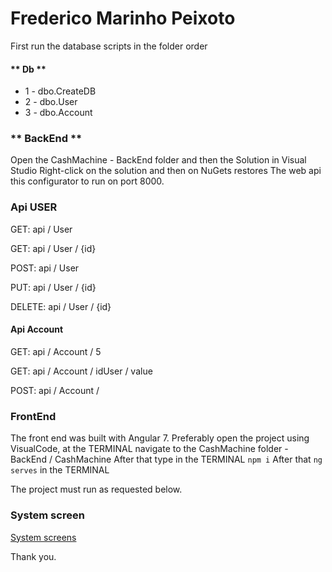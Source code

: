 ﻿# Frederico Marinho Peixoto #
First run the database scripts in the folder order

#### ** Db ** ####

* 1 - dbo.CreateDB
* 2 - dbo.User
* 3 - dbo.Account

### ** BackEnd ** ###

Open the CashMachine - BackEnd folder and then the Solution in Visual Studio
Right-click on the solution and then on NuGets restores
The web api this configurator to run on port 8000.

### Api USER ###

GET: api / User

GET: api / User / {id}

POST: api / User

PUT: api / User / {id}

DELETE: api / User / {id}

#### Api Account ####

GET: api / Account / 5

GET: api / Account / idUser / value

POST: api / Account /

### **FrontEnd**[]([url](url)) ###

The front end was built with Angular 7.
Preferably open the project using VisualCode, at the TERMINAL navigate to the CashMachine folder - BackEnd / CashMachine
After that type in the TERMINAL `npm i`
After that `ng serves` in the TERMINAL

The project must run as requested below.

### System screen ###

[System screens](https://docs.google.com/document/d/1BZ1G2k-jb5aHMgB5m8ZHw0rDLqVJ7NW8tc_SfYitb7Y/edit?usp=sharing)


Thank you.
